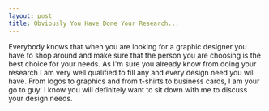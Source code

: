```yaml
---
layout: post
title: Obviously You Have Done Your Research...
---
```


Everybody knows that when you are looking for a graphic designer you have to shop around and make sure that the person you are choosing is the best choice for your needs.
As I'm sure you already know from doing your research I am very well qualified to fill any and every design need you will have. From logos to graphics and from t-shirts to business cards, I am your go to guy.
I know you will definitely want to sit down with me to discuss your design needs.
